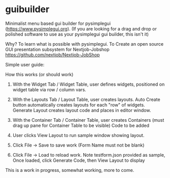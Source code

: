# guibuilder
 Minimalist menu based gui builder for pysimplegui (https://www.pysimplegui.org).
 (If you are looking for a drag and drop or polished software to use as your 
	pysimplegui gui builder, this isn't it)
 
 Why? 
	To learn what is possible with pysimplegui.
	To Create an open source GUI presentation subsystem for Nextjob-Jobshop
		https://github.com/nextjob/Nextjob-JobShop
 

 Simple user guide:

 How this works (or should work)

  1) With the Widget Tab / Widget Table, user defines widgets, positioned on widget table via row / column vars.

  2) With the Layouts Tab / Layout Table, user creates layouts.
   Auto Create button automatically creates layouts for each "row" of widgets.
   Generate Layout creates layout code and places in editor window.
  
  3) With the Container Tab / Container Table, user creates Containers (must drag up pane for Container Table to be visible) 
       Code to be added
  
  4) User clicks View Layout to run sample window showing layout.

  5) Click File -> Save to save work (Form Name must not be blank)
  
  6) Click File -> Load to reload work.
     Note testform.json provided as sample, Once loaded, click Generate Code, then  View Layout to display

 This is a work in progress, somewhat working, more to come.
 
